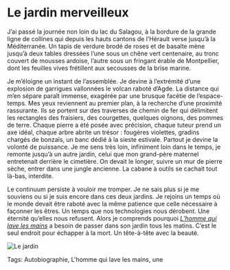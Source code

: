 # Le jardin merveilleux

J’ai passé la journée non loin du lac du Salagou, à la bordure de la grande ligne de collines qui depuis les hauts cantons de l’Hérault verse jusqu’à la Méditerranée. Un tapis de verdure brodé de roses et de basalte mène jusqu’à deux tables dressées l’une sous un chêne vert centenaire, au tronc couvert de mousses ardoise, l’autre sous un fringant érable de Montpellier, dont les feuilles vives frétillent aux secousses de la brise marine.

Je m’éloigne un instant de l’assemblée. Je devine à l’extrémité d’une explosion de garrigues vallonnées le volcan raboté d’Agde. La distance qui m’en sépare paraît immense, exagérée par une brusque facétie de l’espace-temps. Mes yeux reviennent au premier plan, à la recherche d’une proximité rassurante. Ils se portent sur des traverses de chemin de fer qui délimitent les rectangles des fraisiers, des courgettes, quelques oignons, des pommes de terre. Chaque pierre a été posée avec précision, chaque tuteur prend un axe idéal, chaque arbre abrite un trésor : fougères violettes, gradins chargés de bonzaïs, un banc dédié à la sieste estivale. Partout je devine la volonté de puissance. Je me sens très loin, infiniment loin dans le temps, je remonte jusqu’à un autre jardin, celui que mon grand-père maternel entretenait derrière le cimetière. On devait le longer, suivre un mur de pierre sèche, entrer dans une jungle ancienne. La cabane à outils se cachait tout là-bas, interdite.

Le continuum persiste à vouloir me tromper. Je ne sais plus si je me souviens ou si je suis encore dans ces deux jardins. Je rejoins un temps où le monde devait être raboté avec la même patience que celle nécessaire à façonner les êtres. Un temps que nos technologies nous dérobent. Une éternité qu’elles nous refusent. Alors je comprends pourquoi [*L’homme qui lave les mains*](/tag/lhomme-qui-lave-les-mains/) a besoin de passer dans son jardin tous les matins. C’est le seul endroit pour échapper à la mort. Un tête-à-tête avec la beauté.

![Le jardin](https://tcrouzet.com/images_tc/2013/06/jardin.jpg)

Tags: Autobiographie, L'homme qui lave les mains, une